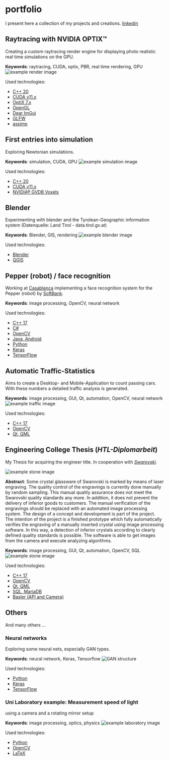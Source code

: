 # portfolio
I present here a collection of my projects and creations. [linkedin](https://www.linkedin.com/in/florian-f%C3%BCrrutter-a4b7b2142/)

## Raytracing with NVIDIA OPTIX™
Creating a custom raytracing render engine for displaying photo realistic real time simulations on the GPU.

**Keywords**: raytracing, CUDA, optix, PBR, real time rendering, GPU
![example render image](/raytracing/front.PNG)

Used technologies:
- [C++ 20](https://isocpp.org/)
- [CUDA v11.x](https://developer.nvidia.com/cuda-zone)
- [OptiX 7.x](https://developer.nvidia.com/optix)
- [OpenGL](https://www.opengl.org/)
- [Dear ImGui](https://github.com/ocornut/imgui)
- [GLFW](https://github.com/glfw/glfw)
- [assimp](https://github.com/assimp/assimp)

## First entries into simulation
Exploring Newtonian simulations.

**Keywords**: simulation, CUDA, GPU
![example simulation image](/newtonian_sim/front.PNG)

Used technologies:
- [C++ 20](https://isocpp.org/)
- [CUDA v11.x](https://developer.nvidia.com/cuda-zone)
- [NVIDIA® GVDB Voxels](https://github.com/NVIDIA/gvdb-voxels)

## Blender
Experimenting with blender and the Tyrolean-Geographic information system (Datenquelle: Land Tirol - data.tirol.gv.at)

**Keywords**: Blender, GIS, rendering
![example blender image](/blender_gis/front.png)

Used technologies:
- [Blender](https://www.blender.org/)
- [QGIS](https://www.qgis.org/de/site/index.html)


## Pepper (robot) / face recognition
Working at [Casablanca](https://www.casablanca.at/) implementing a face recognition system for the Pepper (robot) by [SoftBank](https://group.softbank/en).

**Keywords**: image processing, OpenCV, neural network

Used technologies:
- [C++ 17](https://isocpp.org/)
- [C#](https://docs.microsoft.com/en-us/dotnet/csharp/)
- [OpenCV](https://github.com/opencv/opencv)
- [Java, Android](https://www.java.com/)
- [Python](https://www.python.org/)
- [Keras](https://keras.io/)
- [TensorFlow](https://www.tensorflow.org/)

## Automatic Traffic-Statistics 
Aims to create a Desktop- and Mobile-Application to count passing cars. With these numbers a detailed traffic analysis is generated.

**Keywords**: image processing, GUI, Qt, automation, OpenCV, neural network
![example traffic image](traffic_statistics/front.png)

Used technologies:
- [C++ 17](https://isocpp.org/)
- [OpenCV](https://github.com/opencv/opencv)
- [Qt, QML](https://www.qt.io/)

## Engineering College Thesis (*HTL-Diplomarbeit*)
My Thesis for acquiring the engineer title. In cooperation with [*Swarovski*](https://www.swarovski.com). 

![example stone image](/htl_thesis/front.jpg)

**Abstract**:
Some crystal glassware of Swarovski is marked by means of laser engraving. The 
quality control of the engravings is currently done manually by random sampling. This manual quality assurance does not meet the Swarovski quality standards any more. In addition, it does not prevent the delivery of inferior goods to customers. 
The manual verification of the engravings should be replaced with an automated image processing system. The design of a concept and development is part of the project. The intention of the project is a finished prototype which fully automatically verifies the engraving of a manually inserted crystal using image processing software. In this way, a detection of inferior crystals according to clearly defined quality standards is possible. The software is able to get images from the camera and execute analyzing algorithms. 

**Keywords**: image processing, GUI, Qt, automation, OpenCV, SQL
![example stone image](/htl_thesis/engraving.PNG)

Used technologies:
- [C++ 17](https://isocpp.org/)
- [OpenCV](https://github.com/opencv/opencv)
- [Qt, QML](https://www.qt.io/)
- [SQL, MariaDB](https://mariadb.org/)
- [Basler (API and Camera)](https://www.baslerweb.com/de/)


## Others
And many others ...

### Neural networks
Exploring some neural nets, especially GAN types.

**Keywords**: neural network, Keras, Tensorflow
![GAN structure](/other/gan.png)

Used technologies:
- [Python](https://www.python.org/)
- [Keras](https://keras.io/)
- [TensorFlow](https://www.tensorflow.org/)

### Uni Laboratory example: Measurement speed of light
using a camera and a rotating mirror setup

**Keywords**: image processing, optics, physics
![example laboratory image](/other/lab.png)

Used technologies:
- [Python](https://www.python.org/)
- [OpenCV](https://github.com/opencv/opencv)
- [LaTeX](https://www.latex-project.org/)
